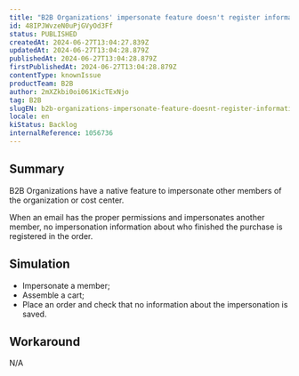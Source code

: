 ```yaml
---
title: "B2B Organizations' impersonate feature doesn't register information in orders"
id: 48IPJWvzeN0uPjGVyOd3Ff
status: PUBLISHED
createdAt: 2024-06-27T13:04:27.839Z
updatedAt: 2024-06-27T13:04:28.879Z
publishedAt: 2024-06-27T13:04:28.879Z
firstPublishedAt: 2024-06-27T13:04:28.879Z
contentType: knownIssue
productTeam: B2B
author: 2mXZkbi0oi061KicTExNjo
tag: B2B
slugEN: b2b-organizations-impersonate-feature-doesnt-register-information-in-orders
locale: en
kiStatus: Backlog
internalReference: 1056736
---
```


## Summary


B2B Organizations have a native feature to impersonate other members of the organization or cost center.

When an email has the proper permissions and impersonates another member, no impersonation information about who finished the purchase is registered in the order.


##

## Simulation



- Impersonate a member;
- Assemble a cart;
- Place an order and check that no information about the impersonation is saved.


##

## Workaround


N/A




